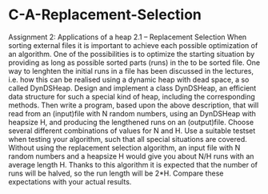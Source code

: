 # C-A-Replacement-Selection
Assignment 2: Applications of a heap
2.1 – Replacement Selection
When sorting external files it is important to achieve each possible optimization of an
algorithm. One of the possibilities is to optimize the starting situation by providing as long as
possible sorted parts (runs) in the to be sorted file.
One way to lenghten the initial runs in a file has been discussed in the lectures, i.e. how this
can be realised using a dynamic heap with dead space, a so called DynDSHeap.
Design and implement a class DynDSHeap, an efficient data structure for such a special kind
of heap, including the corresponding methods.
Then write a program, based upon the above description, that will read from an (input)file
with N random numbers, using an DynDSHeap with heapsize H, and producing the
lengthened runs on an (output)file.
Choose several different combinations of values for N and H. Use a suitable testset when
testing your algorithm, such that all special situations are covered.
Without using the replacement selection algorithm, an input file with N random numbers and
a heapsize H would give you about N/H runs with an average length H. Thanks to this
algorithm it is expected that the number of runs will be halved, so the run length will be 2*H.
Compare these expectations with your actual results.
